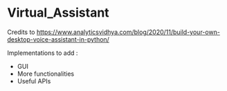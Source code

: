 # Virtual_Assistant

Credits to https://www.analyticsvidhya.com/blog/2020/11/build-your-own-desktop-voice-assistant-in-python/

Implementations to add :
  - GUI
  - More functionalities
  - Useful APIs
